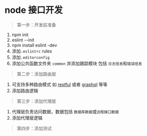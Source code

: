 # node 接口开发

> 第一步：开发前准备
1. npm init
2. eslint --init
3. npm install eslint -dev
4. 添加`.eslintrc` rules
5. 添加`.editorconfig`
6. 添加公共函数文件夹 `common` 并添加跟踪模块 包括 `日志信息`和`错误信息`

> 第二步：添加路由层
1. 可支持多种路由模式 如 [restful](http://www.ruanyifeng.com/blog/2011/09/restful) 或者 [graphql](http://graphql.cn/) 等等
2. 添加路由逻辑

>第三步：添加代理层
1. 代理层负责访问数据，数据包括 `数据库数据`或`远程接口数据`
2. 添加代理层逻辑

> 第四步：添加测试

